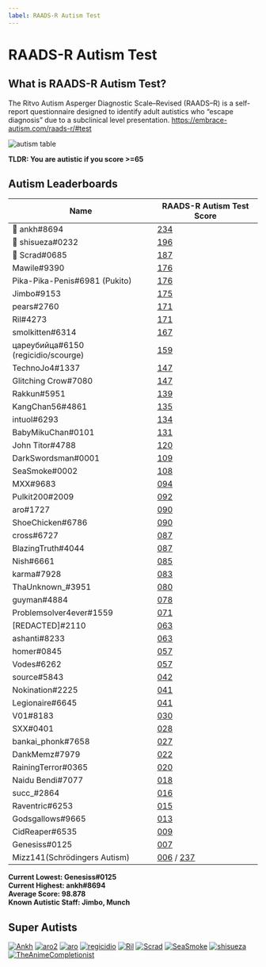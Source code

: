 ```yaml
---
label: RAADS-R Autism Test
---
```


# RAADS-R Autism Test

## What is RAADS-R Autism Test?

The Ritvo Autism Asperger Diagnostic Scale–Revised (RAADS–R) is a self-report questionnaire designed to identify adult autistics who “escape diagnosis” due to a subclinical level presentation.
https://embrace-autism.com/raads-r/#test

![autism table](https://i.imgur.com/YWR8JrI.png)

**TLDR: You are autistic if you score >=65**

## Autism Leaderboards

| Name                                 | RAADS-R Autism Test Score               |
|--------------------------------------|-----------------------------------------|
| 🥇 ankh#8694                         | [234](https://user-images.githubusercontent.com/130555117/234929337-7f711be2-4fc8-4c03-99f3-afd4b3ee6ab2.png)  |
| 🥈 shisueza#0232                     | [196](https://user-images.githubusercontent.com/130555117/234929502-068923d3-6591-47ec-8e53-9ba4fb7381af.png)  |
| 🥉 Scrad#0685                        | [187](https://user-images.githubusercontent.com/130555117/234929674-a428a240-cb96-4953-ae81-d1a5ff6e2ed8.png)  |
| Mawile#9390                          | [176](https://user-images.githubusercontent.com/130555117/234930310-5aa1811d-c701-4329-8a5d-f5ee4664d320.png)  |
| Pika-Pika-Penis#6981 (Pukito)        | [176](https://user-images.githubusercontent.com/130555117/234930530-d83bb5b7-d2bc-48a6-9022-338a0c7fe422.png)  |
| Jimbo#9153                           | [175](https://user-images.githubusercontent.com/130555117/234935906-2b0b4ebe-6864-467d-83d2-36c96c68daaf.png)  |
| pears#2760                           | [171](https://user-images.githubusercontent.com/130555117/234935344-9e612e5d-4e26-4703-80dc-943a386407a9.png)  |
| Ril#4273                             | [171](https://user-images.githubusercontent.com/130555117/234935268-3c4e2c1a-e4f8-4da9-b1af-bae2daccb089.png)  |
| smolkitten#6314                      | [167](https://user-images.githubusercontent.com/130555117/234935123-fcb2c94e-775a-4012-a206-2789d84d81ea.png)  |
| цареубийца#6150 (regicidio/scourge)  | [159](https://user-images.githubusercontent.com/130555117/234934976-1a02f805-1254-43d9-8f11-a58d8d29c39b.png)  |
| TechnoJo4#1337                       | [147](https://user-images.githubusercontent.com/130555117/234934904-df8a5b36-cf4b-4922-b218-55d99ac1557d.png)  |
| Glitching Crow#7080                  | [147](https://user-images.githubusercontent.com/130555117/234934799-a148697e-1ebc-445c-9cf0-6b2d2ea8a8dc.png)  |
| Rakkun#5951                          | [139](https://user-images.githubusercontent.com/130555117/234936557-d1b3ba08-8a27-43fb-aff9-8168aa050141.png)  |
| KangChan56#4861                      | [135](https://user-images.githubusercontent.com/130555117/234936632-16e1aa50-9cb4-46bd-ae6c-a16e42aa6669.png)  |
| intuol#6293                          | [134](https://user-images.githubusercontent.com/130555117/234936716-b4b49c6e-cc13-4a33-a4f2-d312e3ddd4eb.png)  |
| BabyMikuChan#0101                    | [131](https://user-images.githubusercontent.com/130555117/234936819-f79275b3-fb49-43f5-9c3b-74e7c91dbbe0.png)  |
| John Titor#4788                      | [120](https://user-images.githubusercontent.com/130555117/234937046-591ddefa-66d0-4278-bea6-2df06352ca67.png)  |
| DarkSwordsman#0001                   | [109](https://user-images.githubusercontent.com/130555117/234928040-846a1e75-02a7-44bd-9547-537a0200e14d.png)  |
| SeaSmoke#0002                        | [108](https://user-images.githubusercontent.com/130555117/234927726-7071a85e-9eb3-4e37-9677-588e78019cc3.png)  |
| MXX#9683                             | [094](https://user-images.githubusercontent.com/130555117/234926558-9f6059d3-57fa-4332-b5f1-e3ab0c0fa867.png)  |
| Pulkit200#2009                       | [092](https://user-images.githubusercontent.com/130555117/234937451-5936f99a-303d-4512-90e0-67f9f2baffdd.png)  |
| aro#1727                             | [090](https://user-images.githubusercontent.com/130555117/234938198-157d8555-cc3f-421d-bb9c-82ed26e14a81.png)  |
| ShoeChicken#6786                     | [090](https://user-images.githubusercontent.com/130555117/234938359-7adb7665-e42a-4a46-8020-67b61c197aa7.png)  |
| cross#6727                           | [087](https://user-images.githubusercontent.com/130555117/234938721-dbe99bb9-4a5d-4270-bbd7-670efea58875.png)  |
| BlazingTruth#4044                    | [087](https://user-images.githubusercontent.com/130555117/234938876-6492e516-3af3-48a9-91e8-0a819750972a.png)  |
| Nish#6661                            | [085](https://user-images.githubusercontent.com/130555117/234939159-f5fa847e-b060-4281-b5ba-660fb978c7a4.png)  |
| karma#7928                           | [083](https://user-images.githubusercontent.com/130555117/234939347-c3927cad-a3b3-4621-b8bf-1471e0b1ef52.png)  |
| ThaUnknown_#3951                     | [080](https://user-images.githubusercontent.com/130555117/234939609-a6369263-fdb3-4a0d-9018-148833fafe1f.png)  |
| guyman#4884                          | [078](https://user-images.githubusercontent.com/130555117/234945522-aef9224c-e2d7-4496-bd2c-f13f09deca74.png)  |
| Problemsolver4ever#1559              | [071](https://user-images.githubusercontent.com/130555117/234945325-65a99cd2-3ae3-439c-947a-7daeb4ba0fd2.png)  |
| [REDACTED]#2110                      | [063](https://user-images.githubusercontent.com/130555117/234945038-4ad12674-0156-46ca-b714-9f378cfc2359.png)  |
| ashanti#8233                         | [063](https://user-images.githubusercontent.com/130555117/234944291-309e1061-e491-494f-b870-3f5a42d7481d.png)  |
| homer#0845                           | [057](https://user-images.githubusercontent.com/130555117/234944061-c7e45a84-5d54-43f8-8d20-ef1ba4f67f30.png)  |
| Vodes#6262                           | [057](https://user-images.githubusercontent.com/130555117/234943865-21ce97f6-7fec-45c9-96c1-ae4d6a41b5f2.png)  |
| source#5843                          | [042](https://user-images.githubusercontent.com/130555117/234931110-a82ac30e-d5b5-42b1-bf2f-c45e1c3ca5bc.png)  |
| Nokination#2225                      | [041](https://user-images.githubusercontent.com/130555117/234934099-0e7b6114-a7ec-45f1-b3b8-c44dafccacd3.png)  |
| Legionaire#6645                      | [041](https://user-images.githubusercontent.com/130555117/234933982-e2e79c72-14e4-44b9-84d5-308846541453.png)  |
| V01#8183                             | [030](https://user-images.githubusercontent.com/130555117/234933904-742dd30f-91c8-41ed-8c29-df7d5b00ec97.png)  |
| SXX#0401                             | [028](https://user-images.githubusercontent.com/130555117/234933750-966022a5-8800-4c7d-8676-e35c20711dc5.png)  |
| bankai_phonk#7658                    | [027](https://user-images.githubusercontent.com/130555117/234932757-3da10086-ef14-4a51-b69c-1dcd3a46c0b9.png)  |
| DankMemz#7979                        | [022](https://user-images.githubusercontent.com/130555117/234932880-a7dceff5-05b9-458b-a6c4-b5f9ea6b6ad5.png)  |
| RainingTerror#0365                   | [020](https://user-images.githubusercontent.com/130555117/234933039-edd6e0f2-88ed-4b97-8d56-bfc9868c9820.png)  |
| Naidu Bendi#7077                     | [018](https://user-images.githubusercontent.com/130555117/234933434-a6a022db-2bf2-4c0f-b1aa-7794d577d28c.png)  |
| succ_#2864                           | [016](https://user-images.githubusercontent.com/130555117/234932338-05898873-7d0d-4965-81a3-f158b4db5c9a.png)  |
| Raventric#6253                       | [015](https://user-images.githubusercontent.com/130555117/234932242-f99787ef-727d-4f49-a734-03d35ccad49f.png)  |
| Godsgallows#9665                     | [013](https://user-images.githubusercontent.com/130555117/234932114-339d8391-3588-4ebd-918c-afd0ecc6df2f.png)  |
| CidReaper#6535                       | [009](https://user-images.githubusercontent.com/130555117/234932025-266aad04-b77c-4882-87bf-af394e9b7f3e.png)  |
| Genesiss#0125                        | [007](https://user-images.githubusercontent.com/130555117/234931778-c4196814-f5e3-40ee-9786-0413926bf453.png)  |
| Mizz141(Schrödingers Autism)         | [006](https://user-images.githubusercontent.com/130555117/234931256-e18c0707-1830-46f4-a9f4-de85c7e01b24.png) / [237](https://user-images.githubusercontent.com/130555117/234931461-9b5f0c58-b0ef-4973-a635-57c5ab6a2535.png)  |


**Current Lowest: Genesiss#0125**  
**Current Highest: ankh#8694**  
**Average Score: 98.878**  
**Known Autistic Staff: Jimbo, Munch**

## Super Autists

[![Ankh](https://i.imgur.com/3UvR5lT.png "Ankh")](https://i.imgur.com/3UvR5lT.png "Ankh")
[![aro2](https://i.imgur.com/yzeui6m.png "aro2")](https://i.imgur.com/yzeui6m.png "aro2")
[![aro](https://i.imgur.com/yMLL4M8.png "aro")](https://i.imgur.com/yMLL4M8.png "aro")
[![regicidio](https://i.imgur.com/OSJFiPx.png "regicidio")](https://i.imgur.com/OSJFiPx.png "regicidio")
[![Ril](https://i.imgur.com/bfI5UFY.png "Ril")](https://i.imgur.com/bfI5UFY.png "Ril")
[![Scrad](https://i.imgur.com/Xo5trvI.png "Scrad")](https://i.imgur.com/Xo5trvI.png "Scrad")
[![SeaSmoke](https://i.imgur.com/mwinwnw.png "SeaSmoke")](https://i.imgur.com/mwinwnw.png "SeaSmoke")
[![shisueza](https://i.imgur.com/5YoyRTJ.png "shisueza")](https://i.imgur.com/5YoyRTJ.png "shisueza")
[![TheAnimeCompletionist](https://i.imgur.com/ArOcHp5.png "TheAnimeCompletionist")](https://i.imgur.com/ArOcHp5.png "TheAnimeCompletionist")

